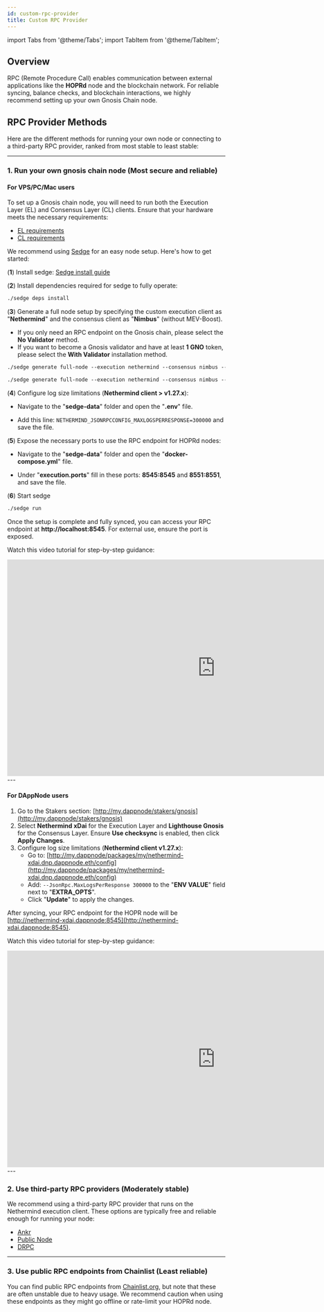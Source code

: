 ```yaml
---
id: custom-rpc-provider
title: Custom RPC Provider
---
```


import Tabs from '@theme/Tabs';
import TabItem from '@theme/TabItem';

## Overview

RPC (Remote Procedure Call) enables communication between external applications like the **HOPRd** node and the blockchain network. For reliable syncing, balance checks, and blockchain interactions, we highly recommend setting up your own Gnosis Chain node.

## RPC Provider Methods

Here are the different methods for running your own node or connecting to a third-party RPC provider, ranked from most stable to least stable:

---

### 1. Run your own gnosis chain node (Most secure and reliable)

#### **For VPS/PC/Mac users**

To set up a Gnosis chain node, you will need to run both the Execution Layer (EL) and Consensus Layer (CL) clients. Ensure that your hardware meets the necessary requirements:

- [EL requirements](https://docs.sedge.nethermind.io/docs/networks/gnosis#nethermind-client)
- [CL requirements](https://docs.sedge.nethermind.io/docs/networks/gnosis#consensus-clients-requirements)

We recommend using [Sedge](https://docs.sedge.nethermind.io/) for an easy node setup. Here's how to get started:

(**1**) Install sedge: [Sedge install guide](https://docs.sedge.nethermind.io/docs/quickstart/complete-guide#1-download-and-install-sedge-on-a-new-brand-linux-machine)

(**2**) Install dependencies required for sedge to fully operate:

```md
./sedge deps install
```

(**3**) Generate a full node setup by specifying the custom execution client as "**Nethermind**" and the consensus client as "**Nimbus**" (without MEV-Boost).

- If you only need an RPC endpoint on the Gnosis chain, please select the **No Validator** method.  
- If you want to become a Gnosis validator and have at least **1 GNO** token, please select the **With Validator** installation method.

<Tabs>
<TabItem value="RPC_without_validator" label="No validator">

```md
./sedge generate full-node --execution nethermind --consensus nimbus --no-validator --network=gnosis --no-mev-boost=true
```
</TabItem>
<TabItem value="RPC_with_validator" label="With validator">

```md
./sedge generate full-node --execution nethermind --consensus nimbus --network=gnosis --no-mev-boost=true
```
</TabItem>
</Tabs>

(**4**) Configure log size limitations (**Nethermind client > v1.27.x**):
   
   - Navigate to the "**sedge-data**" folder and open the "**.env**" file.

   - Add this line: `NETHERMIND_JSONRPCCONFIG_MAXLOGSPERRESPONSE=300000` and save the file.

(**5**) Expose the necessary ports to use the RPC endpoint for HOPRd nodes:
   
   - Navigate to the "**sedge-data**" folder and open the "**docker-compose.yml**" file.

   - Under "**execution.ports**" fill in these ports: **8545:8545** and **8551:8551**, and save the file.

(**6**) Start sedge

```md
./sedge run
```

Once the setup is complete and fully synced, you can access your RPC endpoint at **http://localhost:8545**. For external use, ensure the port is exposed.

Watch this video tutorial for step-by-step guidance:

<iframe class="youtube-video" width="960" height="500" src="https://www.youtube.com/embed/nQw6n-MGYB0" frameborder="0" allow="rel=0; accelerometer; autoplay; encrypted-media; gyroscope; picture-in-picture; modestbranding; showinfo=0; fullscreen"></iframe>
---

#### **For DAppNode users**

1. Go to the Stakers section: [http://my.dappnode/stakers/gnosis](http://my.dappnode/stakers/gnosis)
2. Select **Nethermind xDai** for the Execution Layer and **Lighthouse Gnosis** for the Consensus Layer. Ensure **Use checksync** is enabled, then click **Apply Changes**.
3. Configure log size limitations (**Nethermind client v1.27.x**):
   - Go to: [http://my.dappnode/packages/my/nethermind-xdai.dnp.dappnode.eth/config](http://my.dappnode/packages/my/nethermind-xdai.dnp.dappnode.eth/config)
   - Add: `--JsonRpc.MaxLogsPerResponse 300000` to the "**ENV VALUE**" field next to "**EXTRA_OPTS**".
   - Click "**Update**" to apply the changes.

After syncing, your RPC endpoint for the HOPR node will be [http://nethermind-xdai.dappnode:8545](http://nethermind-xdai.dappnode:8545).

Watch this video tutorial for step-by-step guidance:

<iframe class="youtube-video" width="960" height="500" src="https://www.youtube.com/embed/69Yg_XSqxcA" frameborder="0" allow="rel=0; accelerometer; autoplay; encrypted-media; gyroscope; picture-in-picture; modestbranding; showinfo=0; fullscreen"></iframe>
---

### 2. Use third-party RPC providers (Moderately stable)

We recommend using a third-party RPC provider that runs on the Nethermind execution client. These options are typically free and reliable enough for running your node:

- [Ankr](https://rpc.ankr.com/gnosis)
- [Public Node](https://gnosis.publicnode.com)
- [DRPC](https://gnosis.drpc.org)

---

### 3. Use public RPC endpoints from Chainlist (Least reliable)

You can find public RPC endpoints from [Chainlist.org](https://chainlist.org/?search=gnosis), but note that these are often unstable due to heavy usage. We recommend caution when using these endpoints as they might go offline or rate-limit your HOPRd node.